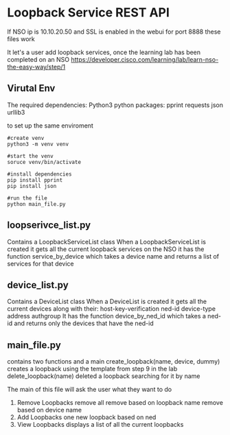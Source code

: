 # Loopback Service REST API

If NSO ip is 10.10.20.50 and SSL is enabled in the webui for port 8888 these files work

It let's a user add loopback services, once the learning lab has been completed on an NSO
https://developer.cisco.com/learning/lab/learn-nso-the-easy-way/step/1

## Virutal Env
The required dependencies:
Python3
python packages:
pprint
requests
json
urllib3

to set up the same enviroment
```console
#create venv
python3 -m venv venv

#start the venv
soruce venv/bin/activate

#install dependencies
pip install pprint
pip install json

#run the file
python main_file.py
```
## loopserivce_list.py
Contains a LoopbackServiceList class
When a LoopbackServiceList is created it gets all the current loopback services on the NSO
it has the function service_by_device which takes a device name and returns a list of services for that device

## device_list.py
Contains a DeviceList class
When a DeviceList is created it gets all the current devices along with their:
  host-key-verification
  ned-id
  device-type
  address
  authgroup
It has the function device_by_ned_id which takes a ned-id and returns only the devices that have the ned-id

## main_file.py
contains two functions and a main
create_loopback(name, device, dummy) creates a loopback using the template from step 9 in the lab
delete_loopback(name) deleted a loopback searching for it by name

The main of this file will ask the user what they want to do
1. Remove Loopbacks
  remove all
  remove based on loopback name
  remove based on device name
2. Add Loopbacks
  one new loopback
  based on ned
3. View Loopbacks
  displays a list of all the current loopbacks


